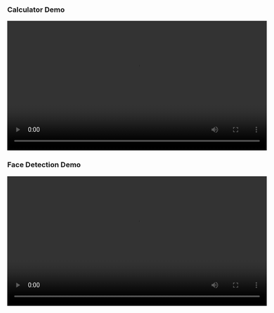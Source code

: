 ### Calculator Demo
<video src="https://github.com/user-attachments/assets/your-video-url.mp4" controls width="600">
  Your browser does not support the video tag.
</video>

### Face Detection Demo
<video src="https://github.com/user-attachments/assets/d94be448-f274-4c19-ba66-a82343a76232" controls width="600">
  Your browser does not support the video tag.
</video>









